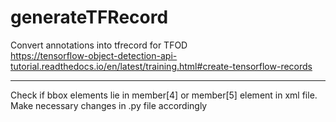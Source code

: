 # generateTFRecord
Convert annotations into tfrecord for TFOD  
https://tensorflow-object-detection-api-tutorial.readthedocs.io/en/latest/training.html#create-tensorflow-records  
********
Check if bbox elements lie in member[4] or member[5] element in xml file. Make necessary changes in .py file accordingly
